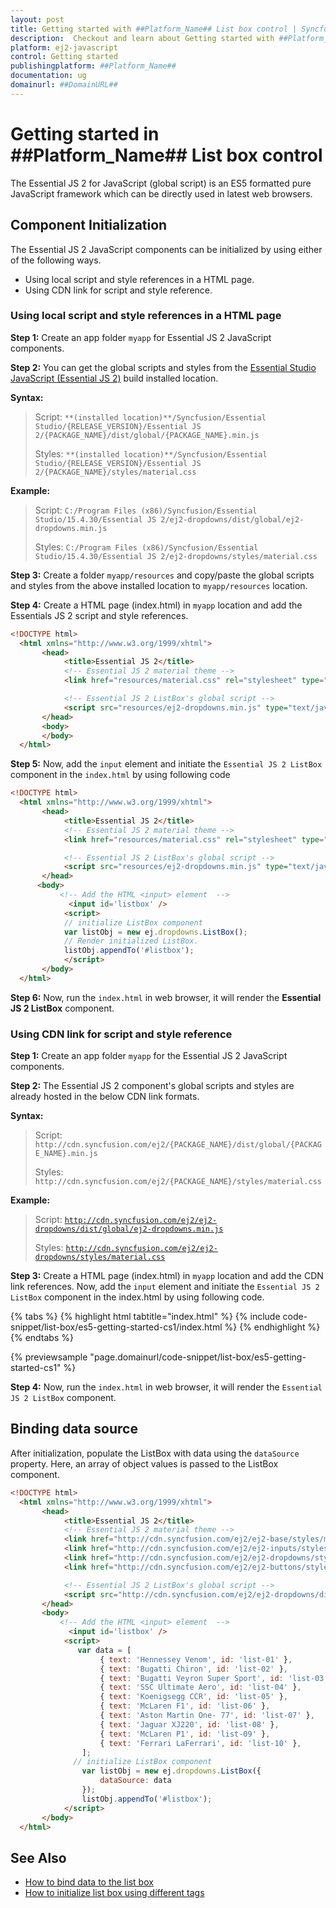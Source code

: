 ```yaml
---
layout: post
title: Getting started with ##Platform_Name## List box control | Syncfusion
description:  Checkout and learn about Getting started with ##Platform_Name## List box control of Syncfusion Essential JS 2 and more details.
platform: ej2-javascript
control: Getting started 
publishingplatform: ##Platform_Name##
documentation: ug
domainurl: ##DomainURL##
---
```


# Getting started in ##Platform_Name## List box control

The Essential JS 2 for JavaScript (global script) is an ES5 formatted pure JavaScript framework which can be directly used in latest web browsers.

## Component Initialization

The Essential JS 2 JavaScript components can be initialized by using either of the following ways.

* Using local script and style references in a HTML page.
* Using CDN link for script and style reference.

### Using local script and style references in a HTML page

**Step 1:** Create an app folder `myapp` for Essential JS 2 JavaScript components.

**Step 2:** You can get the global scripts and styles from the [Essential Studio JavaScript (Essential JS 2)](https://www.syncfusion.com/downloads/essential-js2) build installed location.

**Syntax:**
> Script: `**(installed location)**/Syncfusion/Essential Studio/{RELEASE_VERSION}/Essential JS 2/{PACKAGE_NAME}/dist/global/{PACKAGE_NAME}.min.js`
>
> Styles: `**(installed location)**/Syncfusion/Essential Studio/{RELEASE_VERSION}/Essential JS 2/{PACKAGE_NAME}/styles/material.css`

**Example:**

> Script: `C:/Program Files (x86)/Syncfusion/Essential Studio/15.4.30/Essential JS 2/ej2-dropdowns/dist/global/ej2-dropdowns.min.js`
>
> Styles: `C:/Program Files (x86)/Syncfusion/Essential Studio/15.4.30/Essential JS 2/ej2-dropdowns/styles/material.css`

**Step 3:** Create a folder `myapp/resources` and copy/paste the global scripts and styles from the above installed location to `myapp/resources` location.

**Step 4:** Create a HTML page (index.html) in `myapp` location and add the Essentials JS 2 script and style references.

```html
<!DOCTYPE html>
  <html xmlns="http://www.w3.org/1999/xhtml">
       <head>
            <title>Essential JS 2</title>
            <!-- Essential JS 2 material theme -->
            <link href="resources/material.css" rel="stylesheet" type="text/css"/>

            <!-- Essential JS 2 ListBox's global script -->
            <script src="resources/ej2-dropdowns.min.js" type="text/javascript"></script>
       </head>
       <body>
       </body>
  </html>
```

**Step 5:** Now, add the `input` element and initiate the `Essential JS 2 ListBox` component in the `index.html` by using following code

```html
<!DOCTYPE html>
  <html xmlns="http://www.w3.org/1999/xhtml">
       <head>
            <title>Essential JS 2</title>
            <!-- Essential JS 2 material theme -->
            <link href="resources/material.css" rel="stylesheet" type="text/css"/>

            <!-- Essential JS 2 ListBox's global script -->
            <script src="resources/ej2-dropdowns.min.js" type="text/javascript"></script>
       </head>
      <body>
           <!-- Add the HTML <input> element  -->
             <input id='listbox' />
            <script>
            // initialize ListBox component
            var listObj = new ej.dropdowns.ListBox();
            // Render initialized ListBox.
            listObj.appendTo('#listbox');
            </script>
       </body>
  </html>
```

**Step 6:** Now, run the `index.html` in web browser, it will render the **Essential JS 2 ListBox** component.

### Using CDN link for script and style reference

**Step 1:** Create an app folder `myapp` for the Essential JS 2 JavaScript components.

**Step 2:** The Essential JS 2 component's global scripts and styles are already hosted in the below CDN link formats.

**Syntax:**
> Script: `http://cdn.syncfusion.com/ej2/{PACKAGE_NAME}/dist/global/{PACKAGE_NAME}.min.js`
>
> Styles: `http://cdn.syncfusion.com/ej2/{PACKAGE_NAME}/styles/material.css`

**Example:**
> Script: [`http://cdn.syncfusion.com/ej2/ej2-dropdowns/dist/global/ej2-dropdowns.min.js`](http://cdn.syncfusion.com/ej2/ej2-dropdowns/dist/global/ej2-dropdowns.min.js)
>
> Styles: [`http://cdn.syncfusion.com/ej2/ej2-dropdowns/styles/material.css`](http://cdn.syncfusion.com/ej2/ej2-dropdowns/styles/material.css)

**Step 3:** Create a HTML page (index.html) in `myapp` location and add the CDN link references. Now, add the `input` element and initiate the `Essential JS 2 ListBox` component in the index.html by using following code.

{% tabs %}
{% highlight html tabtitle="index.html" %}
{% include code-snippet/list-box/es5-getting-started-cs1/index.html %}
{% endhighlight %}
{% endtabs %}
        
{% previewsample "page.domainurl/code-snippet/list-box/es5-getting-started-cs1" %}

**Step 4:** Now, run the `index.html` in web browser, it will render the `Essential JS 2 ListBox` component.

## Binding data source

After initialization, populate the ListBox with data using the `dataSource` property. Here, an array of object values is passed to the ListBox component.

```html
<!DOCTYPE html>
  <html xmlns="http://www.w3.org/1999/xhtml">
       <head>
            <title>Essential JS 2</title>
            <!-- Essential JS 2 material theme -->
            <link href="http://cdn.syncfusion.com/ej2/ej2-base/styles/material.css" rel="stylesheet" type="text/css"/>
            <link href="http://cdn.syncfusion.com/ej2/ej2-inputs/styles/material.css" rel="stylesheet" type="text/css"/>
            <link href="http://cdn.syncfusion.com/ej2/ej2-dropdowns/styles/material.css" rel="stylesheet" type="text/css"/>
            <link href="http://cdn.syncfusion.com/ej2/ej2-buttons/styles/material.css" rel="stylesheet" type="text/css"/>

            <!-- Essential JS 2 ListBox's global script -->
            <script src="http://cdn.syncfusion.com/ej2/ej2-dropdowns/dist/global/ej2-dropdowns.min.js" type="text/javascript"></script>
       </head>
       <body>
           <!-- Add the HTML <input> element  -->
             <input id='listbox' />
            <script>
               var data = [
                    { text: 'Hennessey Venom', id: 'list-01' },
                    { text: 'Bugatti Chiron', id: 'list-02' },
                    { text: 'Bugatti Veyron Super Sport', id: 'list-03' },
                    { text: 'SSC Ultimate Aero', id: 'list-04' },
                    { text: 'Koenigsegg CCR', id: 'list-05' },
                    { text: 'McLaren F1', id: 'list-06' },
                    { text: 'Aston Martin One- 77', id: 'list-07' },
                    { text: 'Jaguar XJ220', id: 'list-08' },
                    { text: 'McLaren P1', id: 'list-09' },
                    { text: 'Ferrari LaFerrari', id: 'list-10' },
                ];
              // initialize ListBox component
                var listObj = new ej.dropdowns.ListBox({
                    dataSource: data
                });
                listObj.appendTo('#listbox');
            </script>
       </body>
  </html>

```

## See Also

* [How to bind data to the list box](https://helpej2.syncfusion.com/javascript/documentation/list-box/data-binding#data-binding)
* [How to initialize list box using different tags](https://helpej2.syncfusion.com/javascript/documentation/list-box/data-binding#html-element)